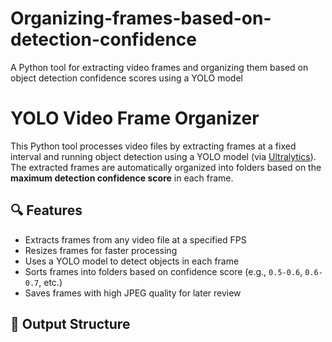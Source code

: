 # Organizing-frames-based-on-detection-confidence
A Python tool for extracting video frames and organizing them based on object detection confidence scores using a YOLO model
# YOLO Video Frame Organizer

This Python tool processes video files by extracting frames at a fixed interval and running object detection using a YOLO model (via [Ultralytics](https://github.com/ultralytics/ultralytics)). The extracted frames are automatically organized into folders based on the **maximum detection confidence score** in each frame.

## 🔍 Features

- Extracts frames from any video file at a specified FPS
- Resizes frames for faster processing
- Uses a YOLO model to detect objects in each frame
- Sorts frames into folders based on confidence score (e.g., `0.5-0.6`, `0.6-0.7`, etc.)
- Saves frames with high JPEG quality for later review

## 📂 Output Structure

